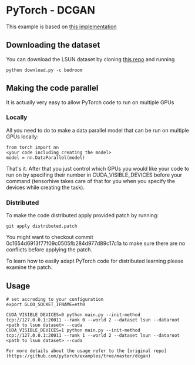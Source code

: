 # PyTorch - DCGAN

This example is based on [this implementation](https://github.com/pytorch/examples/tree/master/dcgan)


## Downloading the dataset

You can download the LSUN dataset by cloning [this repo](https://github.com/fyu/lsun) and running
```
python download.py -c bedroom
```

## Making the code parallel

It is actually very easy to allow PyTorch code to run on multiple GPUs

### Locally

All you need to do to make a data parallel model that can be run on multiple GPUs locally:
```
from torch import nn
<your code including creating the model>
model = nn.DataParallel(model)
```
That's it. After that you just control which GPUs you would like your code to run on by specifing their number in CUDA_VISIBLE_DEVICES before your command (tensorhive takes care of that for you when you specify the devices while creating the task).

### Distributed

To make the code distributed apply provided patch by running:

```
git apply distributed.patch
```

You might want to checkout commit 0c1654d6913f77f09c0505fb284d977d89c17c1a to make sure there are no conflicts before applying the patch.

To learn how to easily adapt PyTorch code for distributed learning please examine the patch. 

## Usage
```
# set accroding to your configuration
export GLOO_SOCKET_IFNAME=eth0 
```

```
CUDA_VISIBLE_DEVICES=0 python main.py --init-method tcp://127.0.0.1:20011 --rank 0 --world 2 --dataset lsun --dataroot <path to lsun dataset> --cuda
CUDA_VISIBLE_DEVICES=1 python main.py --init-method tcp://127.0.0.1:20011 --rank 1 --world 2 --dataset lsun --dataroot <path to lsun dataset> --cuda

For more details about the usage refer to the [original repo](https://github.com/pytorch/examples/tree/master/dcgan)
```
